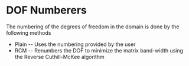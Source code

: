 DOF Numberers
=============

The numbering of the degrees of freedom in the domain is done by the following methods

- Plain -- Uses the numbering provided by the user
- RCM -- Renumbers the DOF to minimize the matrix band-width using the Reverse Cuthill-McKee algorithm
